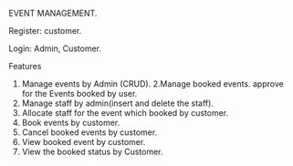 EVENT MANAGEMENT.


Register:
customer.


Login:
Admin,
Customer.

Features
1. Manage events by Admin (CRUD).
2.Manage booked events. 
approve for the Events booked by user.
3. Manage staff by admin(insert and delete the staff).
4. Allocate staff for the event which booked by customer.
5. Book events by customer.
6. Cancel booked events by customer.
7. View booked event by customer. 
8. View the booked status by Customer.

